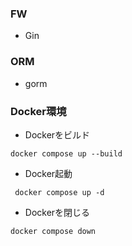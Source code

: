 ### FW
- Gin

### ORM
- gorm

### Docker環境
- Dockerをビルド
```
docker compose up --build
```

- Docker起動
```
 docker compose up -d
```
- Dockerを閉じる
```
docker compose down
```
